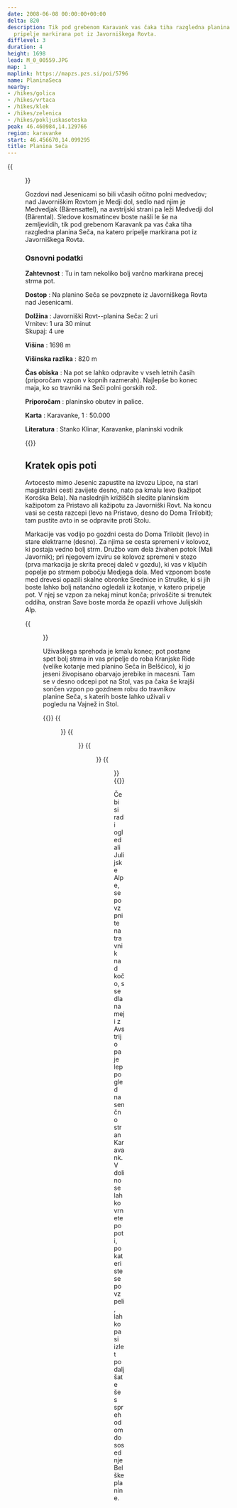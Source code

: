 ```yaml
---
date: 2008-06-08 00:00:00+00:00
delta: 820
description: Tik pod grebenom Karavank vas čaka tiha razgledna planina Seča, na katero
  pripelje markirana pot iz Javorniškega Rovta.
difflevel: 3
duration: 4
height: 1698
lead: M_0_00559.JPG
map: 1
maplink: https://mapzs.pzs.si/poi/5796
name: PlaninaSeca
nearby:
- /hikes/golica
- /hikes/vrtaca
- /hikes/klek
- /hikes/zelenica
- /hikes/pokljuskasoteska
peak: 46.460984,14.129766
region: karavanke
start: 46.456670,14.099295
title: Planina Seča
---
```

{{<figure src="M_0_00559.JPG">}}

Gozdovi nad Jesenicami so bili včasih očitno polni medvedov; nad Javorniškim Rovtom je Medji dol, sedlo nad njim je Medvedjak (Bärensattel), na avstrijski strani pa leži Medvedji dol (Bärental). Sledove kosmatincev boste našli le še na zemljevidih, tik pod grebenom Karavank pa vas čaka tiha razgledna planina Seča, na katero pripelje markirana pot iz Javorniškega Rovta.

### Osnovni podatki

**Zahtevnost**
:   Tu in tam nekoliko bolj varčno markirana precej strma pot.

**Dostop**
:   Na planino Seča se povzpnete iz Javorniškega Rovta nad Jesenicami.

**Dolžina**
:   Javorniški Rovt--planina Seča: 2 uri\
    Vrnitev: 1 ura 30 minut\
    Skupaj: 4 ure

**Višina**
:   1698 m

**Višinska razlika**
:   820 m

**Čas obiska**
:   Na pot se lahko odpravite v vseh letnih časih (priporočam vzpon v kopnih razmerah). Najlepše bo konec maja, ko so travniki na Seči polni gorskih rož.

**Priporočam**
:   planinsko obutev in palice.

**Karta**
:   Karavanke, 1 : 50.000

**Literatura**
:   Stanko Klinar, Karavanke, planinski vodnik

{{<hike-details-extra>}}

Kratek opis poti
----------------

Avtocesto mimo Jesenic zapustite na izvozu Lipce, na stari magistralni cesti zavijete desno, nato pa kmalu levo (kažipot Koroška Bela). Na naslednjih križiščih sledite planinskim kažipotom za Pristavo ali kažipotu za Javorniški Rovt. Na koncu vasi se cesta razcepi (levo na Pristavo, desno do Doma Trilobit); tam pustite avto in se odpravite proti Stolu.

Markacije vas vodijo po gozdni cesta do Doma Trilobit (levo) in stare elektrarne (desno). Za njima se cesta spremeni v kolovoz, ki postaja vedno bolj strm. Družbo vam dela živahen potok (Mali Javornik); pri njegovem izviru se kolovoz spremeni v stezo (prva markacija je skrita precej daleč v gozdu), ki vas v ključih popelje po strmem pobočju Medjega dola. Med vzponom boste med drevesi opazili skalne obronke Srednice in Struške, ki si jih boste lahko bolj natančno ogledali iz kotanje, v katero pripelje pot. V njej se vzpon za nekaj minut konča; privoščite si trenutek oddiha, onstran Save boste morda že opazili vrhove Julijskih Alp.

{{<figure src="M_0_00549.JPG">}}

Uživaškega sprehoda je kmalu konec; pot postane spet bolj strma in vas pripelje do roba Kranjske Ride (velike kotanje med planino Seča in Belščico), ki jo jeseni živopisano obarvajo jerebike in macesni. Tam se v desno odcepi pot na Stol, vas pa čaka še krajši sončen vzpon po gozdnem robu do travnikov planine Seča, s katerih boste lahko uživali v pogledu na Vajnež in Stol. 

{{<gallery>}}
{{<figure src="M_0_00548.JPG" caption="Julijske Alpe">}} {{<figure src="M_0_00557.JPG" caption="Koroška">}}
{{<figure src="M_0_00555.JPG" caption="Razgled na planini">}}
{{<figure src="M_0_00558.JPG" caption="Pogled na Sečo">}}
{{</gallery>}}

Če bi si radi ogledali Julijske Alpe, se povzpnite na travnik nad kočo, s sedla na meji z Avstrijo pa je lep pogled na senčno stran Karavank. V dolino se lahko vrnete po poti, po kateri ste se povzpeli, lahko pa si izlet podaljšate še s sprehodom do sosednje Belške planine.
